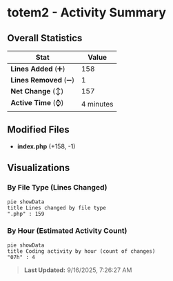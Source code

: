 # totem2 - Activity Summary 

## Overall Statistics

| Stat                   | Value                                                             |
| ---------------------- | ----------------------------------------------------------------- |
| **Lines Added** (➕)   | 158                                          |
| **Lines Removed** (➖) | 1                                        |
| **Net Change** (↕)    | 157                |
| **Active Time** (⌚)   | 4 minutes |


## Modified Files
- **index.php** (+158, -1)

## Visualizations

### By File Type (Lines Changed)

```mermaid
pie showData
title Lines changed by file type
".php" : 159
```

### By Hour (Estimated Activity Count)

```mermaid
pie showData
title Coding activity by hour (count of changes)
"07h" : 4
```


> **Last Updated:** 9/16/2025, 7:26:27 AM
